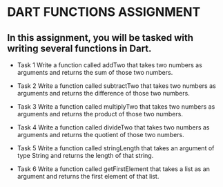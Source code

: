 # DART FUNCTIONS ASSIGNMENT

## In this assignment, you will be tasked with writing several functions in Dart.

- Task 1
Write a function called addTwo that takes two numbers as arguments and returns the sum of those two numbers.

- Task 2
Write a function called subtractTwo that takes two numbers as arguments and returns the difference of those two numbers.

- Task 3
Write a function called multiplyTwo that takes two numbers as arguments and returns the product of those two numbers.

- Task 4
Write a function called divideTwo that takes two numbers as arguments and returns the quotient of those two numbers.

- Task 5
Write a function called stringLength that takes an argument of type String and returns the length of that string.

- Task 6
Write a function called getFirstElement that takes a list as an argument and returns the first element of that list.